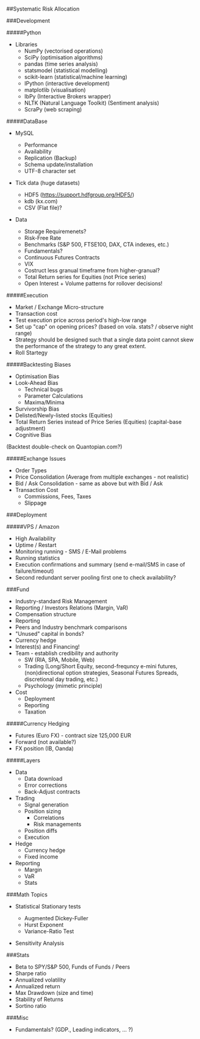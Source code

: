 ##Systematic Risk Allocation

###Development

#####Python

* Libraries
    * NumPy (vectorised operations)
    * SciPy (optimisation algorithms)
    * pandas (time series analysis)
    * statsmodel (statistical modelling)
    * scikit-learn (statistical/machine learning)
    * IPython (interactive development)
    * matplotlib (visualisation)
    * IbPy (Interactive Brokers wrapper)
    * NLTK (Natural Language Toolkit) (Sentiment analysis)
    * ScraPy (web scraping)

#####DataBase

* MySQL
    * Performance
    * Availability
    * Replication (Backup)
    * Schema update/installation
    * UTF-8 character set

* Tick data (huge datasets)
    * HDF5 (https://support.hdfgroup.org/HDF5/)
    * kdb (kx.com)
    * CSV (Flat file)?

* Data
    * Storage Requiremenets?
    * Risk-Free Rate
    * Benchmarks (S&P 500, FTSE100, DAX, CTA indexes, etc.)
    * Fundamentals?
    * Continuous Futures Contracts
    * VIX
    * Costruct less granual timeframe from higher-granual?
    * Total Return series for Equities (not Price series)
    * Open Interest + Volume patterns for rollover decisions!

#####Execution

* Market / Exchange Micro-structure
* Transaction cost
* Test execution price across period's high-low range
* Set up "cap" on opening prices? (based on vola. stats? / observe night range)
* Strategy should be designed such that a single data point cannot skew the performance 
  of the strategy to any great extent.
* Roll Startegy

#####Backtesting Biases

* Optimisation Bias
* Look-Ahead Bias
    * Technical bugs
    * Parameter Calculations
    * Maxima/Minima
* Survivorship Bias
* Delisted/Newly-listed stocks (Equities)
* Total Return Series instead of Price Series (Equities) (capital-base adjustment)
* Cognitive Bias

(Backtest double-check on Quantopian.com?)

#####Exchange Issues

* Order Types
* Price Consolidation (Average from multiple exchanges - not realistic)
* Bid / Ask Consolidation - same as above but with Bid / Ask
* Transaction Cost
    - Commissions, Fees, Taxes
    - Slippage

###Deployment

#####VPS / Amazon

* High Availability
* Uptime / Restart
* Monitoring running - SMS / E-Mail problems
* Running statistics
* Execution confirmations and summary (send e-mail/SMS in case of failure/timeout)
* Second redundant server pooling first one to check availability?

###Fund

* Industry-standard Risk Management
* Reporting / Investors Relations (Margin, VaR)
* Compensation structure
* Reporting
* Peers and Industry benchmark comparisons
* "Unused" capital in bonds?
* Currency hedge
* Interest(s) and Financing!
* Team - establish credibility and authority
    - SW (RIA, SPA, Mobile, Web)
    - Trading (Long/Short Equity, second-frequncy e-mini futures, 
      (non)directional option strategies, Seasonal Futures Spreads, discretional day trading, etc.)
    - Psychology (mimetic principle)
* Cost
    - Deployment
    - Reporting
    - Taxation

#####Currency Hedging

* Futures (Euro FX) - contract size 125,000 EUR
* Forward (not available?)
* FX position (IB, Oanda)

#####Layers

* Data
    - Data download
    - Error corrections
    - Back-Adjust contracts
* Trading
    - Signal generation
    - Position sizing
        + Correlations
        + Risk managements
    - Position diffs
    - Execution
* Hedge
    - Currency hedge
    - Fixed income
* Reporting
    - Margin
    - VaR
    - Stats

###Math Topics

* Statistical Stationary tests
    * Augmented Dickey-Fuller
    * Hurst Exponent
    * Variance-Ratio Test

* Sensitivity Analysis

###Stats

* Beta to SPY/S&P 500, Funds of Funds / Peers
* Sharpe ratio
* Annualized volatility
* Annualized return
* Max Drawdown (size and time)
* Stability of Returns
* Sortino ratio

###Misc

* Fundamentals? (GDP., Leading indicators, ... ?)
